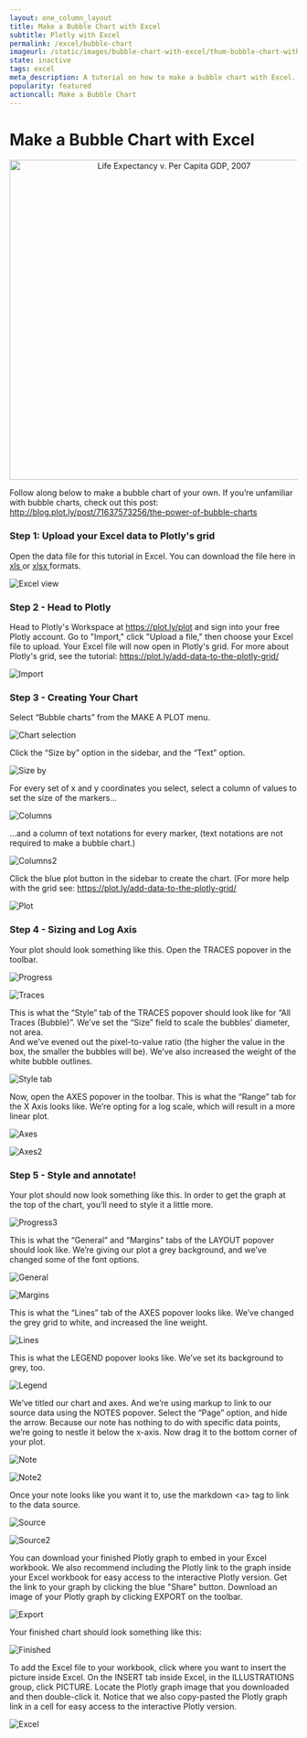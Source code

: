 ```yaml
---
layout: one_column_layout
title: Make a Bubble Chart with Excel
subtitle: Plotly with Excel
permalink: /excel/bubble-chart
imageurl: /static/images/bubble-chart-with-excel/thum-bubble-chart-with-excel.png
state: inactive
tags: excel
meta_description: A tutorial on how to make a bubble chart with Excel. Plotly is the easiest and fastest way to make and share graphs online.
popularity: featured
actioncall: Make a Bubble Chart
---
```


# Make a Bubble Chart with Excel

<div>
    <a href="https://plot.ly/~cimar/211/" target="_blank" title="Life Expectancy v. Per Capita GDP, 2007" style="display: block; text-align: center;"><img src="https://plot.ly/~cimar/211.png" alt="Life Expectancy v. Per Capita GDP, 2007" style="max-width: 100%;width: 560px;"  width="560" onerror="this.onerror=null;this.src='https://plot.ly/404.png';" /></a>
    <script data-plotly="cimar:211" src="https://plot.ly/embed.js" async></script>
</div>

Follow along below to make a bubble chart of your own. If you’re unfamiliar with bubble charts, check out this post:
<a class="link--impt" href="http://blog.plot.ly/post/71637573256/the-power-of-bubble-charts" target="_blank">
http://blog.plot.ly/post/71637573256/the-power-of-bubble-charts
</a>

### Step 1: Upload your Excel data to Plotly's grid

Open the data file for this tutorial in Excel. You can download the file here in
<a class="link--impt" href="https://www.dropbox.com/s/9a4xvg5opx65m4l/Bubble%20Chat%20Data%20copy.xls?raw=1" target="_blank">
xls
</a>
or
<a class="link--impt" href="https://www.dropbox.com/s/wnq5oxzpgzlel5p/Bubble%20Chat%20Data.xlsx?raw=1" target="_blank">
xlsx
</a>
formats.

![Excel view](http://i.imgur.com/5ON7Ypp.png)

### Step 2 - Head to Plotly

Head to Plotly's Workspace at <a class="link--impt" href="/plot">https://plot.ly/plot</a> and sign into your free Plotly account. 
Go to "Import," click "Upload a file," then choose your Excel file to upload. Your Excel file will now open in Plotly's grid. 
For more about Plotly's grid, see the tutorial: <a class="link--impt" href="/add-data-to-the-plotly-grid/">https://plot.ly/add-data-to-the-plotly-grid/</a>

![Import](http://i.imgur.com/eQjmxGp.png)

### Step 3 - Creating Your Chart

Select “Bubble charts” from the MAKE A PLOT menu.

![Chart selection](http://i.imgur.com/gaqMhIV.png)

Click the “Size by” option in the sidebar, and the “Text” option.

![Size by](http://i.imgur.com/dpwuIty.png)

For every set of x and y coordinates you select, select a column of values to set the size of the markers...

![Columns](http://i.imgur.com/MsVfJUW.png)

...and a column of text notations for every marker, (text notations are not required to make a bubble chart.)

![Columns2](http://i.imgur.com/Ic59ASj.png)

Click the blue plot button in the sidebar to create the chart. (For more help with the grid see: <a class="link--impt" href="/add-data-to-the-plotly-grid/">
https://plot.ly/add-data-to-the-plotly-grid/</a>

![Plot](http://i.imgur.com/pibqN26.png)

### Step 4 - Sizing and Log Axis

Your plot should look something like this.  Open the TRACES popover in the toolbar.

![Progress](http://i.imgur.com/i0m9Oer.png)

![Traces](http://i.imgur.com/9hkxMs2.png)

This is what the “Style” tab of the TRACES popover should look like for “All Traces (Bubble)”. We’ve set the “Size” field to scale the bubbles’ diameter, not area.  
And we’ve evened out the pixel-to-value ratio (the higher the value in the box, the smaller the bubbles will be). We’ve also increased the weight of the white bubble outlines.

![Style tab](http://i.imgur.com/wKMZtRX.png)

Now, open the AXES popover in the toolbar. This is what the “Range” tab for the X Axis looks like. We’re opting for a log scale, which will result in a more linear plot.

![Axes](http://i.imgur.com/zpmMa1X.png)

![Axes2](http://i.imgur.com/ijOtC0F.png)
 
### Step 5 - Style and annotate!

Your plot should now look something like this. In order to get the graph at the top of the chart, you’ll need to style it a little more.

![Progress3](http://i.imgur.com/ggQMO8z.png)

This is what the “General” and “Margins” tabs of the LAYOUT popover should look like. We’re giving our plot a grey background, and we’ve changed some of the font options.

![General](http://i.imgur.com/OliO8BP.png)

![Margins](http://i.imgur.com/NM144sF.png)

This is what the “Lines” tab of the AXES popover looks like. We’ve changed the grey grid to white, and increased the line weight.

![Lines](http://i.imgur.com/w43GpG1.png)

This is what the LEGEND popover looks like.  We’ve set its background to grey, too.

![Legend](http://i.imgur.com/glczRJ3.png)

We’ve titled our chart and axes. And we’re using markup to link to our source data using the NOTES popover. Select the “Page” option, and hide the arrow. 
Because our note has nothing to do with specific data points, we’re going to nestle it below the x-axis. Now drag it to the bottom corner of your plot.

![Note](http://i.imgur.com/4CI4Lj7.png)

![Note2](http://i.imgur.com/34heJSi.png)

Once your note looks like you want it to, use the markdown &lt;a&gt; tag to link to the data source.

![Source](http://i.imgur.com/hYht3pb.png)

![Source2](http://i.imgur.com/OolkCsB.png)

You can download your finished Plotly graph to embed in your Excel workbook. We also recommend including the Plotly link to the graph inside your Excel workbook for easy access to the interactive Plotly version. Get the link to your graph by clicking the blue "Share" button. Download an image of your Plotly graph by clicking EXPORT on the toolbar.

![Export](http://i.imgur.com/tIGzmyp.png)

Your finished chart should look something like this:

![Finished](http://i.imgur.com/ff5feZ5.png)

To add the Excel file to your workbook, click where you want to insert the picture inside Excel. On the INSERT tab inside Excel, in the ILLUSTRATIONS group, click PICTURE. 
Locate the Plotly graph image that you downloaded and then double-click it. Notice that we also copy-pasted the Plotly graph link in a cell for easy access to the interactive Plotly version.

![Excel](http://i.imgur.com/DpJJbQP.png)
